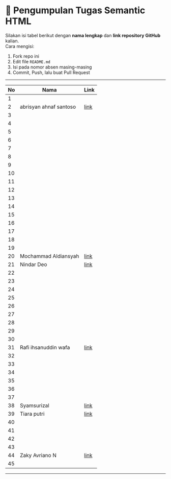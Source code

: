 # 📌 Pengumpulan Tugas Semantic HTML

Silakan isi tabel berikut dengan **nama lengkap** dan **link repository GitHub** kalian.  
Cara mengisi:
1. Fork repo ini
2. Edit file `README.md`
3. Isi pada nomor absen masing-masing
4. Commit, Push, lalu buat Pull Request

---

| No | Nama                     | Link |
|----|--------------------------|------|
| 1  |                          |      |
| 2  | abrisyan ahnaf santoso   | [link](https://github.com/checksam/semantic---html) |
| 3  |                          |      |
| 4  |                          |      |
| 5  |                          |      |
| 6  |                          |      |
| 7  |                          |      |
| 8  |                          |      |
| 9  |                          |      |
| 10 |                          |      |
| 11 |                          |      |
| 12 |                          |      |
| 13 |                          |      |
| 14 |                          |      |
| 15 |                          |      |
| 16 |                          |      |
| 17 |                          |      |
| 18 |                          |      |
| 19 |                          |      |
| 20 | Mochammad Aldiansyah     | [link](https://github.com/aldigakure/SEMANTIK_HTML) |
| 21 | Nindar Deo               | [link](https://github.com/Nindar-txr/semantic) |
| 22 |                          |      |
| 23 |                          |      |
| 24 |                          |      |
| 25 |                          |      |
| 26 |                          |      |
| 27 |                          |      |
| 28 |                          |      |
| 29 |                          |      |
| 30 |                          |      |
| 31 | Rafi ihsanuddin wafa     | [link](https://github.com/Yagami-wafa/semantik) |
| 32 |                          |      |
| 33 |                          |      |
| 34 |                          |      |
| 35 |                          |      |
| 36 |                          |      |
| 37 |                          |      |
| 38 | Syamsurizal              | [link](https://github.com/Castys/Semantik-38) |
| 39 | Tiara putri              | [link](https://github.com/Tiaranara/SEMANTIC-) |
| 40 |                          |      |
| 41 |                          |      |
| 42 |                          |      |
| 43 |                          |      |
| 44 | Zaky Avriano N           | [link](https://github.com/jeckyy234/44-semantik) |
| 45 |                          |      |

---
